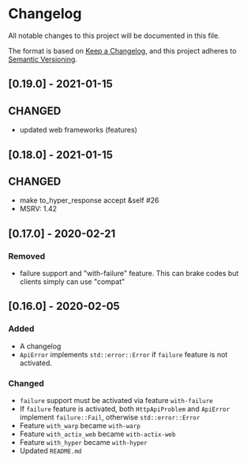 # Changelog
All notable changes to this project will be documented in this file.

The format is based on [Keep a Changelog](https://keepachangelog.com/en/1.0.0/),
and this project adheres to [Semantic Versioning](https://semver.org/spec/v2.0.0.html).

## [0.19.0] - 2021-01-15

## CHANGED
- updated web frameworks (features)

## [0.18.0] - 2021-01-15

## CHANGED

- make to_hyper_response accept &self #26
- MSRV: 1.42

## [0.17.0] - 2020-02-21
### Removed
- failure support and "with-failure" feature. This can brake codes but clients simply can use "compat"

## [0.16.0] - 2020-02-05
### Added
- A changelog
- `ApiError` implements `std::error::Error` if `failure` feature is not activated.

### Changed
- `failure` support must be activated via feature `with-failure`
- If `failure` feature is activated, both `HttpApiProblem` and `ApiError` implement `failure::Fail`, otherwise `std::error::Error`
- Feature `with_warp` became `with-warp`
- Feature `with_actix_web` became `with-actix-web`
- Feature `with_hyper` became `with-hyper`
- Updated `README.md`
